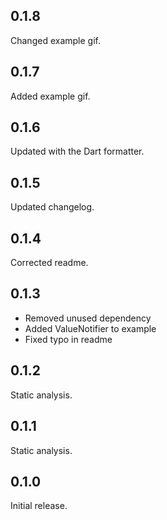 ## 0.1.8
Changed example gif.

## 0.1.7
Added example gif.

## 0.1.6
Updated with the Dart formatter.

## 0.1.5
Updated changelog.

## 0.1.4
Corrected readme.

## 0.1.3
- Removed unused dependency
- Added ValueNotifier to example
- Fixed typo in readme

## 0.1.2
Static analysis.

## 0.1.1
Static analysis.

## 0.1.0
Initial release.
